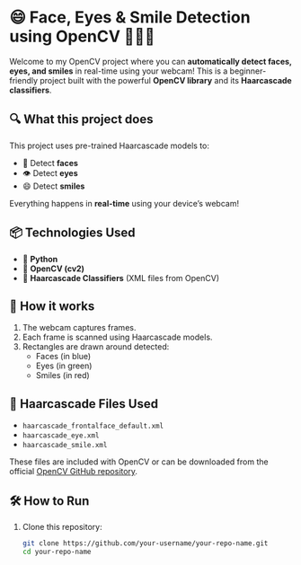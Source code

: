 # 😄 Face, Eyes & Smile Detection using OpenCV 🕵️‍♂️📸

Welcome to my OpenCV project where you can **automatically detect faces, eyes, and smiles** in real-time using your webcam! This is a beginner-friendly project built with the powerful **OpenCV library** and its **Haarcascade classifiers**.

## 🔍 What this project does

This project uses pre-trained Haarcascade models to:
- 👤 Detect **faces**
- 👁️ Detect **eyes**
- 😄 Detect **smiles**

Everything happens in **real-time** using your device’s webcam!

## 📦 Technologies Used

- 🧠 **Python**
- 📸 **OpenCV (cv2)**
- 🧰 **Haarcascade Classifiers** (XML files from OpenCV)

## 🚀 How it works

1. The webcam captures frames.
2. Each frame is scanned using Haarcascade models.
3. Rectangles are drawn around detected:
   - Faces (in blue)
   - Eyes (in green)
   - Smiles (in red)

## 📁 Haarcascade Files Used

- `haarcascade_frontalface_default.xml`
- `haarcascade_eye.xml`
- `haarcascade_smile.xml`

These files are included with OpenCV or can be downloaded from the official [OpenCV GitHub repository](https://github.com/opencv/opencv/tree/master/data/haarcascades).

## 🛠️ How to Run

1. Clone this repository:
   ```bash
   git clone https://github.com/your-username/your-repo-name.git
   cd your-repo-name

